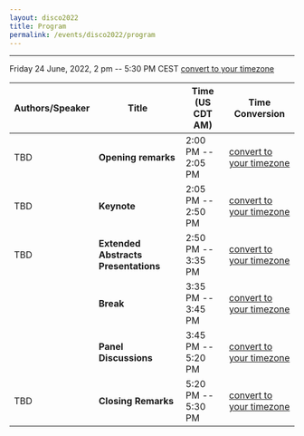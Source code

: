 ```yaml
---
layout: disco2022
title: Program
permalink: /events/disco2022/program
---
```


---
Friday 24 June, 2022, 2 pm -- 5:30 PM CEST [convert to your timezone](https://www.timeanddate.com/worldclock/fixedtime.html?msg=DISCO2022&iso=20220624T14&p1=%3A&ah=3&am=30)

|Authors/Speaker|Title|Time (US CDT AM)|Time Conversion|
|-----------|-----------|-----------|-----------|
|TBD|**Opening remarks**|2:00 PM -- 2:05 PM|[convert to your timezone](https://www.timeanddate.com/worldclock/fixedtime.html?msg=Opening+Remarks&iso=20220624T14&p1=%3A&am=5)|
|TBD|**Keynote**|2:05 PM -- 2:50 PM|[convert to your timezone](https://www.timeanddate.com/worldclock/fixedtime.html?msg=Keynote&iso=20220624T1405&p1=%3A&am=45)|
|TBD|**Extended Abstracts Presentations**|2:50 PM -- 3:35 PM|[convert to your timezone](https://www.timeanddate.com/worldclock/fixedtime.html?msg=Extended+Abstracts+Presentations&iso=20220624T1450&p1=311&am=45)|
||**Break**|3:35 PM -- 3:45 PM|[convert to your timezone](https://www.timeanddate.com/worldclock/fixedtime.html?msg=Break&iso=20220624T1535&p1=311&am=10)|
||**Panel Discussions**|3:45 PM -- 5:20 PM|[convert to your timezone]()|
|TBD|**Closing Remarks**|5:20 PM -- 5:30 PM|[convert to your timezone]()|
